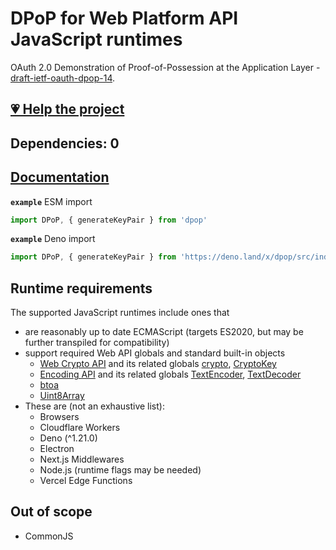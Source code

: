 # DPoP for Web Platform API JavaScript runtimes

OAuth 2.0 Demonstration of Proof-of-Possession at the Application Layer - [draft-ietf-oauth-dpop-14][].

## [💗 Help the project](https://github.com/sponsors/panva)

## Dependencies: 0

## [Documentation](docs/README.md)

**`example`** ESM import

```js
import DPoP, { generateKeyPair } from 'dpop'
```

**`example`** Deno import

```js
import DPoP, { generateKeyPair } from 'https://deno.land/x/dpop/src/index.ts'
```

## Runtime requirements

The supported JavaScript runtimes include ones that

- are reasonably up to date ECMAScript (targets ES2020, but may be further transpiled for compatibility)
- support required Web API globals and standard built-in objects
  - [Web Crypto API][] and its related globals [crypto][], [CryptoKey][]
  - [Encoding API][] and its related globals [TextEncoder][], [TextDecoder][]
  - [btoa][]
  - [Uint8Array][]
- These are (not an exhaustive list):
  - Browsers
  - Cloudflare Workers
  - Deno (^1.21.0)
  - Electron
  - Next.js Middlewares
  - Node.js (runtime flags may be needed)
  - Vercel Edge Functions

## Out of scope

- CommonJS

[web crypto api]: https://developer.mozilla.org/en-US/docs/Web/API/Web_Crypto_API
[textdecoder]: https://developer.mozilla.org/en-US/docs/Web/API/TextDecoder
[textencoder]: https://developer.mozilla.org/en-US/docs/Web/API/TextEncoder
[btoa]: https://developer.mozilla.org/en-US/docs/Web/API/btoa
[atob]: https://developer.mozilla.org/en-US/docs/Web/API/atob
[uint8array]: https://developer.mozilla.org/en-US/docs/Web/API/Uint8Array
[crypto]: https://developer.mozilla.org/en-US/docs/Web/API/crypto
[cryptokey]: https://developer.mozilla.org/en-US/docs/Web/API/CryptoKey
[encoding api]: https://developer.mozilla.org/en-US/docs/Web/API/Encoding_API
[draft-ietf-oauth-dpop-14]: https://www.ietf.org/archive/id/draft-ietf-oauth-dpop-14.html
